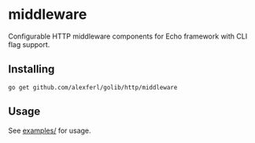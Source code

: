 # middleware
Configurable HTTP middleware components for Echo framework with CLI flag support.

## Installing

```shell
go get github.com/alexferl/golib/http/middleware
```

## Usage
See [examples/](examples/) for usage.
